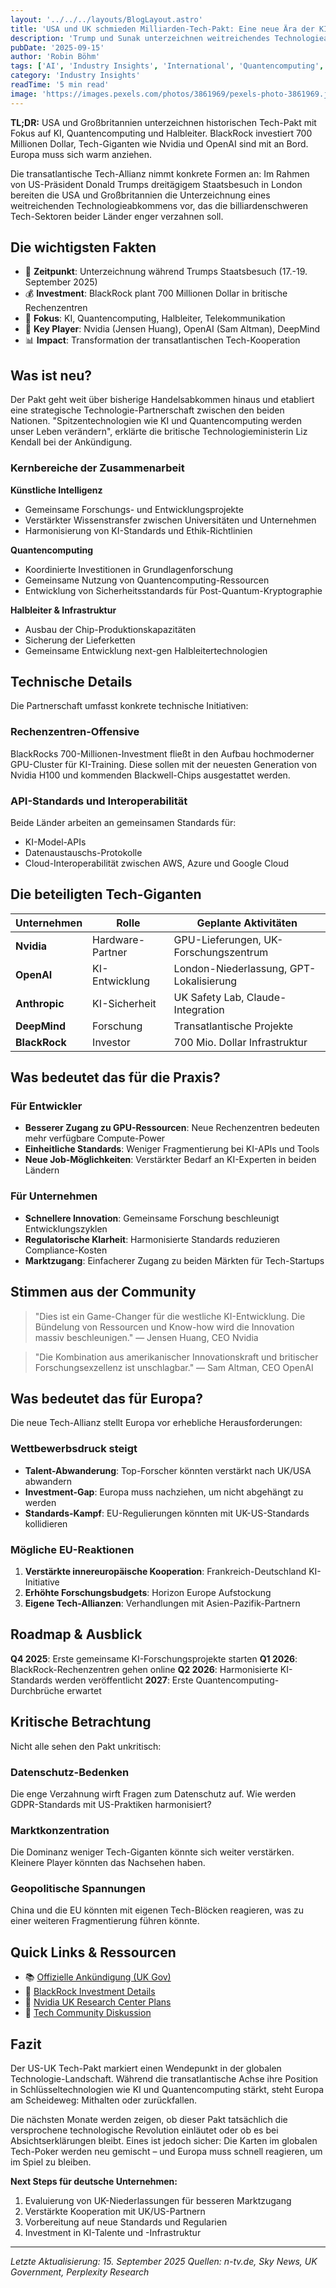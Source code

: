 ```yaml
---
layout: '../../../layouts/BlogLayout.astro'
title: 'USA und UK schmieden Milliarden-Tech-Pakt: Eine neue Ära der KI-Zusammenarbeit beginnt'
description: 'Trump und Sunak unterzeichnen weitreichendes Technologieabkommen mit Fokus auf KI, Quantencomputing und Halbleiter. Was bedeutet das für Europa?'
pubDate: '2025-09-15'
author: 'Robin Böhm'
tags: ['AI', 'Industry Insights', 'International', 'Quantencomputing', 'Investment']
category: 'Industry Insights'
readTime: '5 min read'
image: 'https://images.pexels.com/photos/3861969/pexels-photo-3861969.jpeg?auto=compress&cs=tinysrgb&w=1200&h=600&dpr=2'
---
```


**TL;DR:** USA und Großbritannien unterzeichnen historischen Tech-Pakt mit Fokus auf KI, Quantencomputing und Halbleiter. BlackRock investiert 700 Millionen Dollar, Tech-Giganten wie Nvidia und OpenAI sind mit an Bord. Europa muss sich warm anziehen.

Die transatlantische Tech-Allianz nimmt konkrete Formen an: Im Rahmen von US-Präsident Donald Trumps dreitägigem Staatsbesuch in London bereiten die USA und Großbritannien die Unterzeichnung eines weitreichenden Technologieabkommens vor, das die billiardenschweren Tech-Sektoren beider Länder enger verzahnen soll.

## Die wichtigsten Fakten

- 📅 **Zeitpunkt**: Unterzeichnung während Trumps Staatsbesuch (17.-19. September 2025)
- 💰 **Investment**: BlackRock plant 700 Millionen Dollar in britische Rechenzentren
- 🎯 **Fokus**: KI, Quantencomputing, Halbleiter, Telekommunikation
- 🔧 **Key Player**: Nvidia (Jensen Huang), OpenAI (Sam Altman), DeepMind
- 📊 **Impact**: Transformation der transatlantischen Tech-Kooperation

## Was ist neu?

Der Pakt geht weit über bisherige Handelsabkommen hinaus und etabliert eine strategische Technologie-Partnerschaft zwischen den beiden Nationen. "Spitzentechnologien wie KI und Quantencomputing werden unser Leben verändern", erklärte die britische Technologieministerin Liz Kendall bei der Ankündigung.

### Kernbereiche der Zusammenarbeit

**Künstliche Intelligenz**
- Gemeinsame Forschungs- und Entwicklungsprojekte
- Verstärkter Wissenstransfer zwischen Universitäten und Unternehmen
- Harmonisierung von KI-Standards und Ethik-Richtlinien

**Quantencomputing**
- Koordinierte Investitionen in Grundlagenforschung
- Gemeinsame Nutzung von Quantencomputing-Ressourcen
- Entwicklung von Sicherheitsstandards für Post-Quantum-Kryptographie

**Halbleiter & Infrastruktur**
- Ausbau der Chip-Produktionskapazitäten
- Sicherung der Lieferketten
- Gemeinsame Entwicklung next-gen Halbleitertechnologien

## Technische Details

Die Partnerschaft umfasst konkrete technische Initiativen:

### Rechenzentren-Offensive
BlackRocks 700-Millionen-Investment fließt in den Aufbau hochmoderner GPU-Cluster für KI-Training. Diese sollen mit der neuesten Generation von Nvidia H100 und kommenden Blackwell-Chips ausgestattet werden.

### API-Standards und Interoperabilität
Beide Länder arbeiten an gemeinsamen Standards für:
- KI-Model-APIs
- Datenaustauschs-Protokolle
- Cloud-Interoperabilität zwischen AWS, Azure und Google Cloud

## Die beteiligten Tech-Giganten

| Unternehmen | Rolle | Geplante Aktivitäten |
|-------------|-------|---------------------|
| **Nvidia** | Hardware-Partner | GPU-Lieferungen, UK-Forschungszentrum |
| **OpenAI** | KI-Entwicklung | London-Niederlassung, GPT-Lokalisierung |
| **Anthropic** | KI-Sicherheit | UK Safety Lab, Claude-Integration |
| **DeepMind** | Forschung | Transatlantische Projekte |
| **BlackRock** | Investor | 700 Mio. Dollar Infrastruktur |

## Was bedeutet das für die Praxis?

### Für Entwickler
- **Besserer Zugang zu GPU-Ressourcen**: Neue Rechenzentren bedeuten mehr verfügbare Compute-Power
- **Einheitliche Standards**: Weniger Fragmentierung bei KI-APIs und Tools
- **Neue Job-Möglichkeiten**: Verstärkter Bedarf an KI-Experten in beiden Ländern

### Für Unternehmen
- **Schnellere Innovation**: Gemeinsame Forschung beschleunigt Entwicklungszyklen
- **Regulatorische Klarheit**: Harmonisierte Standards reduzieren Compliance-Kosten
- **Marktzugang**: Einfacherer Zugang zu beiden Märkten für Tech-Startups

## Stimmen aus der Community

> "Dies ist ein Game-Changer für die westliche KI-Entwicklung. Die Bündelung von Ressourcen und Know-how wird die Innovation massiv beschleunigen."
> — Jensen Huang, CEO Nvidia

> "Die Kombination aus amerikanischer Innovationskraft und britischer Forschungsexzellenz ist unschlagbar."
> — Sam Altman, CEO OpenAI

## Was bedeutet das für Europa?

Die neue Tech-Allianz stellt Europa vor erhebliche Herausforderungen:

### Wettbewerbsdruck steigt
- **Talent-Abwanderung**: Top-Forscher könnten verstärkt nach UK/USA abwandern
- **Investment-Gap**: Europa muss nachziehen, um nicht abgehängt zu werden
- **Standards-Kampf**: EU-Regulierungen könnten mit UK-US-Standards kollidieren

### Mögliche EU-Reaktionen
1. **Verstärkte innereuropäische Kooperation**: Frankreich-Deutschland KI-Initiative
2. **Erhöhte Forschungsbudgets**: Horizon Europe Aufstockung
3. **Eigene Tech-Allianzen**: Verhandlungen mit Asien-Pazifik-Partnern

## Roadmap & Ausblick

**Q4 2025**: Erste gemeinsame KI-Forschungsprojekte starten
**Q1 2026**: BlackRock-Rechenzentren gehen online
**Q2 2026**: Harmonisierte KI-Standards werden veröffentlicht
**2027**: Erste Quantencomputing-Durchbrüche erwartet

## Kritische Betrachtung

Nicht alle sehen den Pakt unkritisch:

### Datenschutz-Bedenken
Die enge Verzahnung wirft Fragen zum Datenschutz auf. Wie werden GDPR-Standards mit US-Praktiken harmonisiert?

### Marktkonzentration
Die Dominanz weniger Tech-Giganten könnte sich weiter verstärken. Kleinere Player könnten das Nachsehen haben.

### Geopolitische Spannungen
China und die EU könnten mit eigenen Tech-Blöcken reagieren, was zu einer weiteren Fragmentierung führen könnte.

## Quick Links & Ressourcen

- 📚 [Offizielle Ankündigung (UK Gov)](https://www.gov.uk)
- 🐙 [BlackRock Investment Details](https://www.blackrock.com)
- 🎥 [Nvidia UK Research Center Plans](https://www.nvidia.com)
- 💬 [Tech Community Diskussion](https://news.ycombinator.com)

## Fazit

Der US-UK Tech-Pakt markiert einen Wendepunkt in der globalen Technologie-Landschaft. Während die transatlantische Achse ihre Position in Schlüsseltechnologien wie KI und Quantencomputing stärkt, steht Europa am Scheideweg: Mithalten oder zurückfallen.

Die nächsten Monate werden zeigen, ob dieser Pakt tatsächlich die versprochene technologische Revolution einläutet oder ob es bei Absichtserklärungen bleibt. Eines ist jedoch sicher: Die Karten im globalen Tech-Poker werden neu gemischt – und Europa muss schnell reagieren, um im Spiel zu bleiben.

**Next Steps für deutsche Unternehmen:**
1. Evaluierung von UK-Niederlassungen für besseren Marktzugang
2. Verstärkte Kooperation mit UK/US-Partnern
3. Vorbereitung auf neue Standards und Regularien
4. Investment in KI-Talente und -Infrastruktur

---

*Letzte Aktualisierung: 15. September 2025*
*Quellen: n-tv.de, Sky News, UK Government, Perplexity Research*